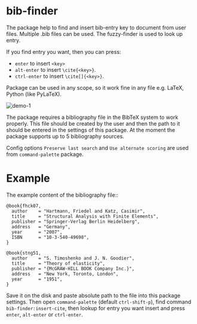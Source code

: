 # bib-finder

The package help to find and insert bib-entry key to document from user files. Multiple .bib files can be used. The fuzzy-finder is used to look up entry.

If you find entry you want, then you can press:
* `enter` to insert `<key>`
* `alt-enter` to insert `\cite{<key>}`.
* `ctrl-enter` to insert `\cite[]{<key>}`.

Package can be used in any scope, so it work fine in any file e.g. LaTeX, Python (like PyLaTeX).

![demo-1](https://github.com/bacadra/bib-finder/blob/master/demo-1.gif?raw=true)

The package requires a bibliography file in the BibTeX system to work properly. This file should be created by the user and then the path to it should be entered in the settings of this package. At the moment the package supports up to 5 bibliography sources.

Config options `Preserve last search` and `Use alternate scoring` are used from `command-palette` package.


# Example

The example content of the bibliography file::

    @book{fhck07,
      author    = "Hartmann, Friedel and Katz, Casimir",
      title     = "Structural Analysis with Finite Elements",
      publisher = "Springer-Verlag Berlin Heidelberg",
      address   = "Germany",
      year      = "2007",
      ISBN      = "10-3-540-49698",
    }

    @book{stng51,
      author    = "S. Timoshenko and J. N. Goodier",
      title     = "Theory of elasticity",
      publisher = "{McGRAW-HILL BOOK Company Inc.}",
      address   = "New York, Toronto, London",
      year      = "1951",
    }

Save it on the disk and paste absolute path to the file into this package settings. Then open `command-palette` (default `ctrl-shift-p`), find command `bib-finder:insert-cite`, then lookup for entry you want insert and press `enter`, `alt-enter` or `ctrl-enter`.
